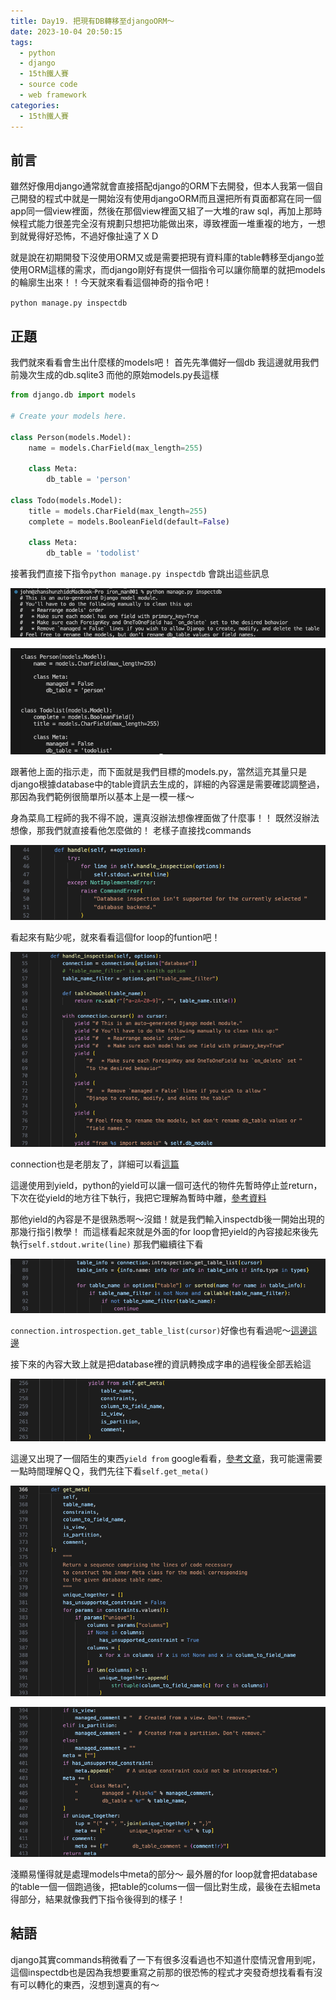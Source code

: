 ```yaml
---
title: Day19. 把現有DB轉移至djangoORM～
date: 2023-10-04 20:50:15
tags: 
  - python
  - django
  - 15th鐵人賽
  - source code
  - web framework
categories:
  - 15th鐵人賽
---
```


## 前言
雖然好像用django通常就會直接搭配django的ORM下去開發，但本人我第一個自己開發的程式中就是一開始沒有使用djangoORM而且還把所有頁面都寫在同一個app同一個view裡面，然後在那個view裡面又組了一大堆的raw sql，再加上那時候程式能力很差完全沒有規劃只想把功能做出來，導致裡面一堆重複的地方，一想到就覺得好恐怖，不過好像扯遠了ＸＤ

就是說在初期開發下沒使用ORM又或是需要把現有資料庫的table轉移至django並使用ORM這樣的需求，而django剛好有提供一個指令可以讓你簡單的就把models的輪廓生出來！！今天就來看看這個神奇的指令吧！

`python manage.py inspectdb`

## 正題
我們就來看看會生出什麼樣的models吧！
首先先準備好一個db
我這邊就用我們前幾次生成的db.sqlite3
而他的原始models.py長這樣
```py
from django.db import models

# Create your models here.

class Person(models.Model):
    name = models.CharField(max_length=255)

    class Meta:
        db_table = 'person'

class Todo(models.Model):
    title = models.CharField(max_length=255)
    complete = models.BooleanField(default=False)

    class Meta:
        db_table = 'todolist'
```
接著我們直接下指令`python manage.py inspectdb`
會跳出這些訊息

![](images/2023-10-04Day19.把現有DB轉移至djangoORM～/20162905qNwwA6OANL.png)

![](images/2023-10-04Day19.把現有DB轉移至djangoORM～/20162905k5ZeiVPrUv.png)

跟著他上面的指示走，而下面就是我們目標的models.py，當然這充其量只是django根據database中的table資訊去生成的，詳細的內容還是需要確認調整過，那因為我們範例很簡單所以基本上是一模一樣～

身為菜鳥工程師的我不得不說，還真沒辦法想像裡面做了什麼事！！
既然沒辦法想像，那我們就直接看他怎麼做的！
老樣子直接找commands

![](images/2023-10-04Day19.把現有DB轉移至djangoORM～/20162905QP3bC5tCPP.png)

看起來有點少呢，就來看看這個for loop的funtion吧！

![](images/2023-10-04Day19.把現有DB轉移至djangoORM～/20162905LJVXLS6VTy.png)

connection也是老朋友了，詳細可以看[這篇](https://ithelp.ithome.com.tw/articles/10329888)

這邊使用到yield，python的yield可以讓一個可迭代的物件先暫時停止並return，下次在從yield的地方往下執行，我把它理解為暫時中離，[參考資料](https://chriskang028.medium.com/python-%E8%A3%A1%E7%9A%84-yield-%E8%AE%93%E4%BD%A0%E7%B0%A1%E5%96%AE-%E5%BF%AB%E9%80%9F%E7%9E%AD%E8%A7%A3-yield-%E7%9A%84%E6%A6%82%E5%BF%B5-f660521f3aa7)

那他yield的內容是不是很熟悉啊～沒錯！就是我們輸入inspectdb後一開始出現的那幾行指引教學！
而這樣看起來就是外面的for loop會把yield的內容接起來後先執行`self.stdout.write(line)`
那我們繼續往下看

![](images/2023-10-04Day19.把現有DB轉移至djangoORM～/20162905nPNNhAihuX.png)

`connection.introspection.get_table_list(cursor)`好像也有看過呢～[這邊這邊](https://ithelp.ithome.com.tw/articles/10331312)

接下來的內容大致上就是把database裡的資訊轉換成字串的過程後全部丟給這

![](images/2023-10-04Day19.把現有DB轉移至djangoORM～/20162905c5B9qZxQSG.png)

這邊又出現了一個陌生的東西`yield from` google看看，[參考文章](https://wenkefendou.gitbooks.io/python3-learning/content/yield_from.html)，我可能還需要一點時間理解ＱＱ，我們先往下看`self.get_meta()`

![](images/2023-10-04Day19.把現有DB轉移至djangoORM～/20162905Ju19Lusndi.png)

![](images/2023-10-04Day19.把現有DB轉移至djangoORM～/20162905jFfE90dO6Y.png)

淺顯易懂得就是處理models中meta的部分～
最外層的for loop就會把database的table一個一個跑過後，把table的colums一個一個比對生成，最後在去組meta得部分，結果就像我們下指令後得到的樣子！

## 結語
django其實commands稍微看了一下有很多沒看過也不知道什麼情況會用到呢，這個inspectdb也是因為我想要重寫之前那的很恐怖的程式才突發奇想找看看有沒有可以轉化的東西，沒想到還真的有～
